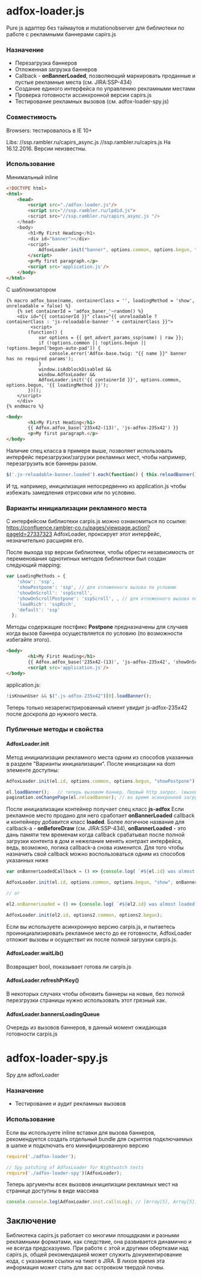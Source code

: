 # adfox-loader.js
Pure js адаптер без таймаутов и mutationobserver для библиотеки по работе с рекламными баннерами capirs.js
### Назначение
- Перезагрузка баннеров
- Отложенная загрузка баннеров
- Сallback - **onBannerLoaded**, позволяющий маркировать проданные и пустые рекламные места (см. JIRA:SSP-434)
- Создание единого интерфейса по управлению рекламными местами
- Проверка готовности ассинхронной версии  capirs.js
- Тестирование рекламных вызовов (см. adfox-loader-spy.js)
### Совместимость
Browsers:
тестировалось в IE 10+

Libs:
//ssp.rambler.ru/capirs_async.js
//ssp.rambler.ru/capirs.js
На 16.12.2016. Версии неизвестны.
### Использование
 Минимальный inline
```html
<!DOCTYPE html>
<html>
    <head>
        <script src="./adfox-loader.js"/>
        <script src="//ssp.rambler.ru/lpdid.js">
        <script src="//ssp.rambler.ru/capirs_async.js "/>
    </head>
    <body>
        <h1>My First Heading</h1>
        <div id="banner"></div>
        <script>
            AdfoxLoader.init("banner", options.common, options.begun, "show");
        </script>
        <p>My first paragraph.</p>
        <script src='application.js'/>
    </body>
</html>
```
С шаблонизатором
```twig
{% macro adfox_base(name, containerClass = '', loadingMethod = 'show', unreloadable = false) %}
    {% set containerId = 'adfox_baner_'~random() %}
    <div id="{{ containerId }}" class="{{ unreloadable ?  containerClass : 'js-reloadable-banner ' + containerClass }}">
         <script>
        (function() {
            var options = {{ get_advert_params_ssp(name) | raw }};
            if (!options.common || !options.begun || !options.begun['begun-auto-pad']) {
                console.error('Adfox-base.twig: "{{ name }}" banner has no required params');
            }
            window.isAdblockDisabled &&
            window.AdfoxLoader &&
            AdfoxLoader.init('{{ containerId }}', options.common, options.begun, '{{ loadingMethod }}');
        })();
    </script>
    </div>
{% endmacro %}
```
```html
<body>
        <h1>My First Heading</h1>
        {{ Adfox.adfox_base('235x42-(13)', 'js-adfox-235x42') }}
        <p>My first paragraph.</p>
</body>
```
Наличие спец класса в примере выше, позволяет использовать интерфейс перезагрузки/загрузки рекламных мест, чтобы например, перезагрузить все баннеры разом.

```javascript
$('.js-reloadable-banner.loaded').each(function() { this.reloadBanner();});
```

И тд. например, иницилизация непосредвенно из application.js чтобы избежать замедления отрисовки или по условию.

### Варианты инициализации рекламного места
С интерфейсом библиотеки carpis.js можно ознакомиться по ссылке: https://confluence.rambler-co.ru/pages/viewpage.action?pageId=27337323
AdfoxLoader, проксирует этот интерфейс, незначительно расширяя его.

После выхода ssp версии библиотеки, чтобы обрести независимость от переменования однотипных методов библиотеки
был создан следующий mapping:
```javascript
var LoadingMethods = {
    'show': 'ssp',
    'showPostpone': 'ssp', // для отложенного вызова по условию
    'showOnScroll': 'sspScroll',
    'showOnScrollPostpone': 'sspScroll', , // для отложенного вызова по условию
    'loadRich': 'sspRich',
    'default': 'ssp'
  };
```
Методы содержащие постфикс **Postpone** предназначены для случаев когда вызов баннера осуществляется по условию (по возможности избегайте этого).
```html
<body>
        <h1>My First Heading</h1>
        {{ Adfox.adfox_base('235x42-(13)', 'js-adfox-235x42', 'showOnScrollPostpone') }}
        <script src='application.js'/>
</body>
```
application.js:
 ```javascript
 !isKnownUser && $(".js-adfox-235x42")[0].loadBanner();
```
 Теперь только незарегистрированный клиент увидит js-adfox-235x42 после доскрола до нужного места.

 ### Публичные методы и свойства
 #### AdfoxLoader.init
Метод инициализации рекламного места одним из способов указанных в разделе "Варианты инициализации".
После иницизации на dom элементе доступны:
 ```javascript
 AdfoxLoader.init(el.id, options.common, options.begun, "showPostpone");

 el.loadBanner();   // теперь вызовем баннер. Первый http запрос. (вызов с методом указанным до Postpone, сейчас show)
 pagination.onChangePage(el.reloadBanner); // во время асинхронной загрузки новой страницы, перезагрузим баннер
```
После инициализации контейнер получает спец класс **js-adfox**
Если рекламное место продано для него сработает **onBannerLoaded** callback и  контейнеру добавится класс **loaded**.
Более логичное название для callback-a - **onBeforeDraw** (см. JIRA:SSP-434), **onBannerLoaded** - это дань памяти тем временам когда
callback срабатывал после полной загрузки контента в дом и нежелание менять контракт интерфейса, ведь, возможно, логика callback-a снова изменится.
Для того чтобы назначить свой callback можно воспользоваться одним из способов указанных ниже

```javascript
var onBannerLoadedCallback = () => {console.log( `#${el.id} was almost loaded`);}

AdfoxLoader.init(el.id, options.common, options.begun, "show", onBannerLoadedCallback);

// or

el2.onBannerLoaded = () => {console.log( `#${el2.id} was almost loaded`);}

AdfoxLoader.init(el2.id, options2.common, options2.begun);
```

Если вы используете асинхронную версию  carpis.js, и пытаетесь проинициализировать рекламное место до ее готовности, AdfoxLoader отложит вызовы и осуществит их после полной загрузки carpis.js.

#### AdfoxLoader.waitLib()
Возвращает bool, показывает готова ли carpis.js

#### AdfoxLoader.refreshPrKey()
В некоторых случаях чтобы обновить баннеры на новые, без полной перезгрузки страницы нужно использовать этот грязный хак.

#### AdfoxLoader.bannersLoadingQueue
Очередь из вызовов баннеров, в данный момент ожидающая готовности carpis.js


# adfox-loader-spy.js
Spy для adfoxLoader
### Назначение
- Тестирование и аудит рекламных вызовов
### Использование
Если вы используете inline  вставки для вызова баннеров, рекомендуется создать отдельный  bundle для скриптов подключаемых в шапке и подключать его минифицированную версию
 ```javascript
require('./adfox-loader');

// Spy patching of AdfoxLoader for Nightwatch tests
require('./adfox-loader-spy')(AdfoxLoader);
```
Теперь аргументы всех вызовов иницилизции рекламных мест на странице доступны в виде массива
 ```javascript
console.console.log(AdfoxLoader.init.callsLog); // [Array[5], Array[5]]
```

## Заключение

Библиотека capirs.js работает со многими площадками и разными рекламными форматами,
как следствие, она развивается динамично и не всегда предсказуемо.
При работе с этой и другими обертками над capirs.js, общей рекомендацией может служить
документирование кода, с указанием ссылки на тикет в JIRA.
В лихое время эта информация может стать для вас островком твердой почвы.
